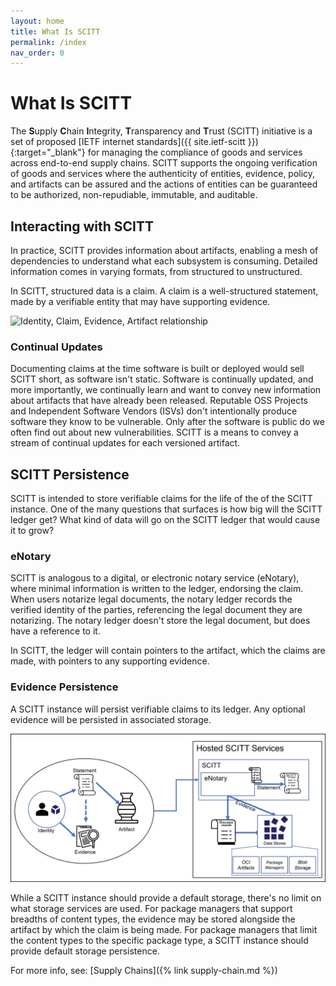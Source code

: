 ```yaml
---
layout: home
title: What Is SCITT
permalink: /index
nav_order: 0
---
```


# What Is SCITT

The **S**upply **C**hain **I**ntegrity, **T**ransparency and **T**rust (SCITT) initiative is a set of proposed [IETF internet standards]({{ site.ietf-scitt }}){:target="_blank"} for managing the compliance of goods and services across end-to-end supply chains.
SCITT supports the ongoing verification of goods and services where the authenticity of entities, evidence, policy, and artifacts can be assured and the actions of entities can be guaranteed to be authorized, non-repudiable, immutable, and auditable.

## Interacting with SCITT

In practice, SCITT provides information about artifacts, enabling a mesh of dependencies to understand what each subsystem is consuming.
Detailed information comes in varying formats, from structured to unstructured.

In SCITT, structured data is a claim. A claim is a well-structured statement, made by a verifiable entity that may have supporting evidence.

<img src="./assets/claims-evidence-relationship.png" alt="Identity, Claim, Evidence, Artifact relationship" style="width:300px;"/>

### Continual Updates

Documenting claims at the time software is built or deployed would sell SCITT short, as software isn't static. Software is continually updated, and more importantly, we continually learn and want to convey new information about artifacts that have already been released. Reputable OSS Projects and Independent Software Vendors (ISVs) don't intentionally produce software they know to be vulnerable. Only after the software is public do we often find out about new vulnerabilities. SCITT is a means to convey a stream of continual updates for each versioned artifact.

## SCITT Persistence

SCITT is intended to store verifiable claims for the life of the of the SCITT instance. One of the many questions that surfaces is how big will the SCITT ledger get? What kind of data will go on the SCITT ledger that would cause it to grow?

### eNotary

SCITT is analogous to a digital, or electronic notary service (eNotary), where minimal information is written to the ledger, endorsing the claim. When users notarize legal documents, the notary ledger records the verified identity of the parties, referencing the legal document they are notarizing. The notary ledger doesn't store the legal document, but does have a reference to it. 

In SCITT, the ledger will contain pointers to the artifact, which the claims are made, with pointers to any supporting evidence.

### Evidence Persistence

A SCITT instance will persist verifiable claims to its ledger. Any optional evidence will be persisted in associated storage. 

<img src="./assets/scitt-persistence.png" alt="SCITT persistence" style="width:600px;"/>

While a SCITT instance should provide a default storage, there's no limit on what storage services are used. For package managers that support breadths of content types, the evidence may be stored alongside the artifact by which the claim is being made. For package managers that limit the content types to the specific package type, a SCITT instance should provide default storage persistence.

For more info, see: [Supply Chains]({% link supply-chain.md %})